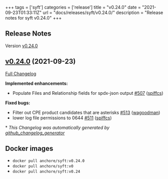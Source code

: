 +++
tags = ['syft']
categories = ['release']
title = "v0.24.0"
date = "2021-09-23T01:33:11Z"
url = "docs/releases/syft/v0.24.0/"
description = "Release notes for syft v0.24.0"
+++

## Release Notes

Version [v0.24.0](https://github.com/anchore/syft/releases/tag/v0.24.0)

## [v0.24.0](https://github.com/anchore/syft/tree/v0.24.0) (2021-09-23)

[Full Changelog](https://github.com/anchore/syft/compare/v0.23.0...v0.24.0)

**Implemented enhancements:**

- Populate Files and Relationship fields for spdx-json output [\#507](https://github.com/anchore/syft/pull/507) ([spiffcs](https://github.com/spiffcs))

**Fixed bugs:**

- Filter out CPE product candidates that are asterisks [\#513](https://github.com/anchore/syft/pull/513) ([wagoodman](https://github.com/wagoodman))
- lower log file permissions to 0644 [\#511](https://github.com/anchore/syft/pull/511) ([spiffcs](https://github.com/spiffcs))



\* *This Changelog was automatically generated by [github_changelog_generator](https://github.com/github-changelog-generator/github-changelog-generator)*


## Docker images

- `docker pull anchore/syft:v0.24.0`
- `docker pull anchore/syft:v0`
- `docker pull anchore/syft:v0.24`
